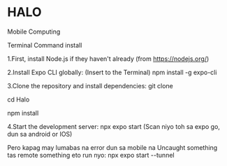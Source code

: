 # HALO
Mobile Computing


Terminal Command install


1.First, install Node.js if they haven't already (from https://nodejs.org/)


2.Install Expo CLI globally:
(Insert to the Terminal)
npm install -g expo-cli

3.Clone the repository and install dependencies:
git clone <your-repository-url>

cd Halo

npm install

4.Start the development server:
npx expo start    (Scan niyo toh sa expo go, dun sa android or IOS)

Pero kapag may lumabas na error dun sa mobile na Uncaught something tas remote something eto run nyo:
npx expo start --tunnel
